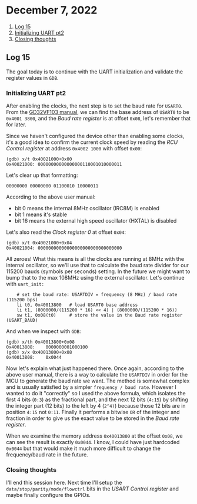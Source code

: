 # December 7, 2022

1. [Log 15](#log-15)
2. [Initializing UART pt2](#initializing-uart-pt2)
3. [Closing thoughts](#closing-thoughts)

## Log 15

The goal today is to continue with the UART initialization and validate the register values in `GDB`.

### Initializing UART pt2

After enabling the clocks, the next step is to set the baud rate for `USART0`. From the [GD32VF103 manual](https://dl.sipeed.com/LONGAN/Nano/DOC/GD32VF103_User_Manual_EN_V1.2.pdf), we can find the base address of `USART0` to be `0x4001 3800`, and the _Baud rate register_ is at offset `0x08`, let's remember that for later.

Since we haven't configured the device other than enabling some clocks, it's a good idea to confirm the current clock speed by reading the _RCU Control register_ at address `0x4002 1000` with offset `0x00`:

```
(gdb) x/t 0x40021000+0x00
0x40021000:	00000000000000000110001010000011
```

Let's clear up that formatting:

```
00000000 00000000 01100010 10000011
```

According to the above user manual:

* bit 0 means the internal 8MHz oscillator (IRC8M) is enabled
* bit 1 means it's stable
* bit 16 means the external high speed oscillator (HXTAL) is disabled

Let's also read the _Clock register 0_ at offset `0x04`:

```
(gdb) x/t 0x40021000+0x04
0x40021004:	00000000000000000000000000000000
```

All zeroes! What this means is all the clocks are running at 8MHz with the internal oscillator, so we'll use that to calculate the baud rate divider for our 115200 bauds (symbols per seconds) setting. In the future we might want to bump that to the max 108MHz using the external oscillator. Let's continue with `uart_init:`

```
    # set the baud rate: USARTDIV = frequency (8 MHz) / baud rate (115200 bps)
    li t0, 0x40013800   # load USART0 base address
    li t1, (8000000/(115200 * 16) << 4) | (8000000/(115200 * 16))
    sw t1, 0x08(t0)     # store the value in the Baud rate register (USART_BAUD)
```

And when we inspect with `GDB`:

```
(gdb) x/th 0x40013800+0x08
0x40013808:    0000000001000100
(gdb) x/x 0x40013800+0x08
0x40013808:    0x0044
```

Now let's explain what just happened there. Once again, according to the above user manual, there is a way to calculate the `USARTDIV` in order for the MCU to generate the baud rate we want. The method is somewhat complex and is usually satisfied by a simpler `frequency / baud rate`. However I wanted to do it "correctly" so I used the above formula, which isolates the first 4 bits (`0:3`) as the fractional part, and the next 12 bits (`4:15`) by shifting the integer part (12 bits) to the left by 4 (`2^4)`) because those 12 bits are in position `4:15` not `0:11`. Finally it performs a bitwise `OR` of the integer and fraction in order to give us the exact value to be stored in the _Baud rate register_.

When we examine the memory address `0x40013800` at the offset `0x08`, we can see the result is exactly `0x0044`. I know, I could have just hardcoded `0x0044` but that would make it much more difficult to change the frequency/baud rate in the future.

### Closing thoughts

I'll end this session here. Next time I'll setup the `data/stop/parity/mode/flowctrl` bits in the _USART Control register_ and maybe finally configure the GPIOs.
